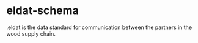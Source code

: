 # eldat-schema
.eldat is the data standard for communication between the partners in the wood supply chain.
